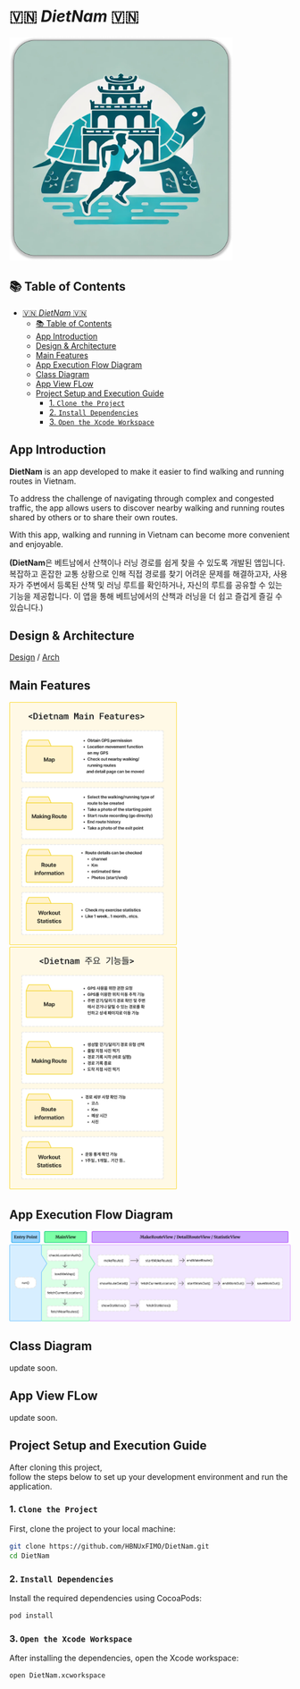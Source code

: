 # 🇻🇳 $DietNam$ 🇻🇳

<img src=images/DietnamLogo.png width=400>

## 📚 Table of Contents
- [🇻🇳 $DietNam$ 🇻🇳](#-dietnam-)
  - [📚 Table of Contents](#-table-of-contents)
  - [App Introduction](#app-introduction)
  - [Design \& Architecture](#design--architecture)
  - [Main Features](#main-features)
  - [App Execution Flow Diagram](#app-execution-flow-diagram)
  - [Class Diagram](#class-diagram)
  - [App View FLow](#app-view-flow)
  - [Project Setup and Execution Guide](#project-setup-and-execution-guide)
    - [1. `Clone the Project`](#1-clone-the-project)
    - [2. `Install Dependencies`](#2-install-dependencies)
    - [3. `Open the Xcode Workspace`](#3-open-the-xcode-workspace)

## App Introduction
**DietNam** is an app developed to make it easier to find walking and running routes in Vietnam.

To address the challenge of navigating through complex and congested traffic, the app allows users to discover nearby walking and running routes shared by others or to share their own routes.

With this app, walking and running in Vietnam can become more convenient and enjoyable.

**(DietNam**은 베트남에서 산책이나 러닝 경로를 쉽게 찾을 수 있도록 개발된 앱입니다. 
복잡하고 혼잡한 교통 상황으로 인해 직접 경로를 찾기 어려운 문제를 해결하고자, 사용자가 주변에서 등록된 산책 및 러닝 루트를 확인하거나, 자신의 루트를 공유할 수 있는 기능을 제공합니다. 
이 앱을 통해 베트남에서의 산책과 러닝을 더 쉽고 즐겁게 즐길 수 있습니다.)

## Design & Architecture 
[Design](https://www.figma.com/design/nR0y5DmoEMoaKAxiRVRtI7/Dietnam-Design?node-id=0-1&t=Ujkc6S5WU5OIh0tx-0)  / [Arch](https://www.figma.com/board/WjrECIfX3R0eC5GVr2f3WE/Dietnam-Architect?node-id=0-1&t=xo9Fs4AUXvzMRBGN-0)

## Main Features
<img src=images/mainFeatures.png width=300> <img src=images/mainFeatures-kor.png width=300>  

## App Execution Flow Diagram
<img src=images/ExecutionDiagram.png>

## Class Diagram
update soon.

## App View FLow  
update soon.

## Project Setup and Execution Guide

After cloning this project,   
follow the steps below to set up your development environment and run the application.

### 1. `Clone the Project`

First, clone the project to your local machine:

```bash
git clone https://github.com/HBNUxFIMO/DietNam.git
cd DietNam
```
### 2. `Install Dependencies`
Install the required dependencies using CocoaPods:

```bash
pod install
```
### 3. `Open the Xcode Workspace`
After installing the dependencies, open the Xcode workspace:
```bash
open DietNam.xcworkspace
```